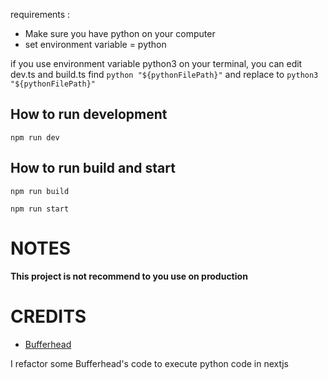 requirements :
- Make sure you have python on your computer
- set environment variable = python


if you use environment variable python3 on your terminal, you can edit dev.ts and build.ts
find ``python "${pythonFilePath}"`` and replace to ``python3 "${pythonFilePath}"``

## How to run development
`npm run dev`

## How to run build and start
`npm run build`

`npm run start`

# NOTES

**This project is not recommend to you use on production**

# CREDITS
- [Bufferhead](https://github.com/bufferhead-code/nextjs-use-php)


I refactor some Bufferhead's code to execute python code in nextjs